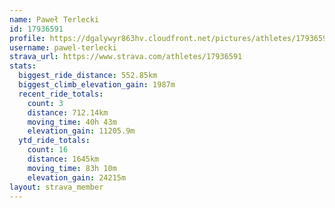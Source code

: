 ```yaml
---
name: Paweł Terlecki
id: 17936591
profile: https://dgalywyr863hv.cloudfront.net/pictures/athletes/17936591/5577025/4/large.jpg
username: pawel-terlecki
strava_url: https://www.strava.com/athletes/17936591
stats:
  biggest_ride_distance: 552.85km
  biggest_climb_elevation_gain: 1987m
  recent_ride_totals:
    count: 3
    distance: 712.14km
    moving_time: 40h 43m
    elevation_gain: 11205.9m
  ytd_ride_totals:
    count: 16
    distance: 1645km
    moving_time: 83h 10m
    elevation_gain: 24215m
layout: strava_member
--- 
```

